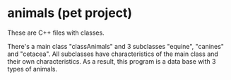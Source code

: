 # animals (pet project)

These are C++ files with classes.

There's a main class "classAnimals" and 3 subclasses "equine", "canines" and "cetacea". All subclasses have characteristics of the main class and their own characteristics.
As a result, this program is a data base with 3 types of animals.
